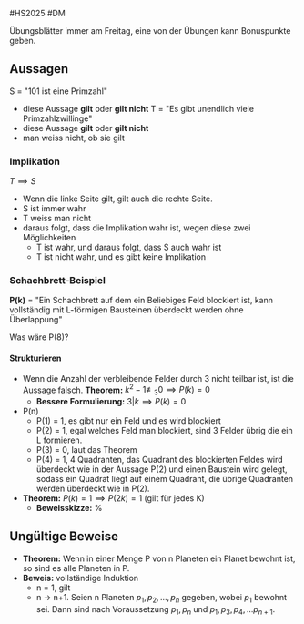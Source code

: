 #HS2025 #DM

Übungsblätter immer am Freitag, eine von der Übungen kann Bonuspunkte geben.

## Aussagen

S = "101 ist eine Primzahl" 
- diese Aussage **gilt** oder **gilt nicht**
T = "Es gibt unendlich viele Primzahlzwillinge"
- diese Aussage **gilt** oder **gilt nicht**
- man weiss nicht, ob sie gilt

### Implikation

$T \implies S$

- Wenn die linke Seite gilt, gilt auch die rechte Seite.
- S ist immer wahr
- T weiss man nicht
- daraus folgt, dass die Implikation wahr ist, wegen diese zwei Möglichkeiten
	- T ist wahr, und daraus folgt, dass S auch wahr ist
	- T ist nicht wahr, und es gibt keine Implikation

### Schachbrett-Beispiel

**P(k)** = "Ein Schachbrett auf dem ein Beliebiges Feld blockiert ist, kann vollständig mit L-förmigen Bausteinen überdeckt werden ohne Überlappung"

Was wäre P(8)?

#### Strukturieren

- Wenn die Anzahl der verbleibende Felder durch 3 nicht teilbar ist, ist die Aussage falsch. **Theorem:** $k^{2}-1 \not\equiv_{3} 0 \implies P(k) = 0$
	- **Bessere Formulierung:** $3 | k \implies P(k) =0$
- P(n)
	- P(1) = 1, es gibt nur ein Feld und es wird blockiert
	- P(2) = 1, egal welches Feld man blockiert, sind 3 Felder übrig die ein L formieren. 
	- P(3) = 0, laut das Theorem
	- P(4) = 1, 4 Quadranten, das Quadrant des blockierten Feldes wird überdeckt wie in der Aussage P(2) und einen Baustein wird gelegt, sodass ein Quadrat liegt auf einem Quadrant, die übrige Quadranten werden überdeckt wie in P(2).
- **Theorem:** $P(k) = 1 \implies P(2k) = 1$ (gilt für jedes K)
	- **Beweisskizze:** %

## Ungültige Beweise

- **Theorem:** Wenn in einer Menge P von n Planeten ein Planet bewohnt ist, so sind es alle Planeten in P. 
- **Beweis:** vollständige Induktion
	- n = 1, gilt
	- n $\to$ n+1. Seien n Planeten $p_{1}, p_{2}, \dots, p_{n}$ gegeben, wobei $p_{1}$ bewohnt sei. Dann sind nach Voraussetzung $p_{1}, p_{n}$ und $p_{1},p_{3},p_{4},\dots p_{n+1}$.
